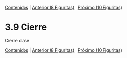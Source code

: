 [Contenidos](../Contenidos.md) \| [Anterior (8 Figuritas)](07_NumPy_Arrays.md) \| [Próximo (10 Figuritas)](09_Figuritas.md)

# 3.9 Cierre

Cierre clase



[Contenidos](../Contenidos.md) \| [Anterior (8 Figuritas)](07_NumPy_Arrays.md) \| [Próximo (10 Figuritas)](09_Figuritas.md)

